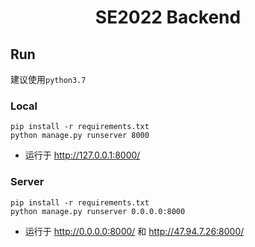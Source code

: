 <h1 align="center">SE2022 Backend</h1>

## Run

建议使用`python3.7`

### Local

```
pip install -r requirements.txt
python manage.py runserver 8000
```
- 运行于 http://127.0.0.1:8000/

### Server

```
pip install -r requirements.txt
python manage.py runserver 0.0.0.0:8000
```
- 运行于 http://0.0.0.0:8000/ 和 http://47.94.7.26:8000/

